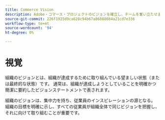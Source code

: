 ```yaml
---
title: Commerce Vision
description: Adobe・コマース・プロジェクトのビジョンを確立し、チームを奮い立たせます。
source-git-commit: 226f1925d9ca628c94b67a86888084a21cd7e336
workflow-type: tm+mt
source-wordcount: '94'
ht-degree: 0%

---
```



# 視覚

組織のビジョンとは、組織が達成するために取り組んでいる望ましい状態（または最終的な状態）です。 通常は、組織が達成しようとしていることを明確かつ簡潔に要約したビジョンステートメントで表されます。

組織のビジョンは、集中力を持ち、従業員のインスピレーションの源となる。 組織の目標を明確に示&#x200B;し、すべての従業員が組織全体で同じビジョンを把握し、それに向けて取り組むことが重要です。
